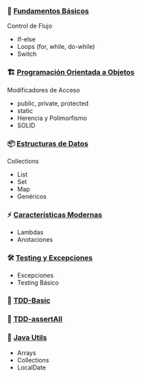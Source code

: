 ### 🔰 [Fundamentos Básicos](docs/control-de-flujo.md)
   Control de Flujo
   - If-else
   - Loops (for, while, do-while)
   - Switch

### 🏗 [Programación Orientada a Objetos](docs/programacion-orientada-objetos.md)
   Modificadores de Acceso
   - public, private, protected
   - static
   - Herencia y Polimorfismo
   - SOLID

### 📦 [Estructuras de Datos](docs/estructuras-de-datos.md)
   Collections
   - List
   - Set
   - Map
   - Genéricos

### ⚡ [Características Modernas](docs/caracteristicas-modernas.md)
   - Lambdas
   - Anotaciones

### 🛠 [Testing y Excepciones](docs/testing-y-excepciones.md)
   - Excepciones
   - Testing Básico

### 🧪 [TDD-Basic](docs/tdd-basic.md)

### 🧪 [TDD-assertAll](docs/tdd-y-assertAll.md)

### 🔧 [Java Utils](docs/java-utils.md)
   - Arrays
   - Collections
   - LocalDate
     













